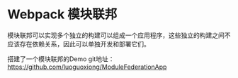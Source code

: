 # Webpack 模块联邦

模块联邦可以实现多个独立的构建可以组成一个应用程序，这些独立的构建之间不应该存在依赖关系，因此可以单独开发和部署它们。

搭建了一个模块联邦的Demo git地址：https://github.com/luoguoxiong/ModuleFederationApp
